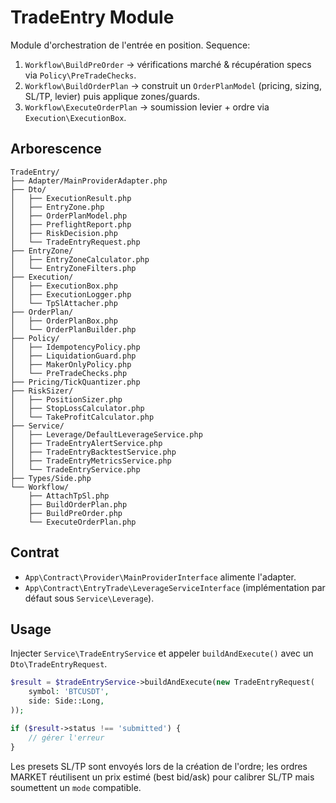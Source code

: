 # TradeEntry Module

Module d'orchestration de l'entrée en position. Sequence:

1. `Workflow\BuildPreOrder` → vérifications marché & récupération specs via `Policy\PreTradeChecks`.
2. `Workflow\BuildOrderPlan` → construit un `OrderPlanModel` (pricing, sizing, SL/TP, levier) puis applique zones/guards.
3. `Workflow\ExecuteOrderPlan` → soumission levier + ordre via `Execution\ExecutionBox`.

## Arborescence

```
TradeEntry/
├── Adapter/MainProviderAdapter.php
├── Dto/
│   ├── ExecutionResult.php
│   ├── EntryZone.php
│   ├── OrderPlanModel.php
│   ├── PreflightReport.php
│   ├── RiskDecision.php
│   └── TradeEntryRequest.php
├── EntryZone/
│   ├── EntryZoneCalculator.php
│   └── EntryZoneFilters.php
├── Execution/
│   ├── ExecutionBox.php
│   ├── ExecutionLogger.php
│   └── TpSlAttacher.php
├── OrderPlan/
│   ├── OrderPlanBox.php
│   └── OrderPlanBuilder.php
├── Policy/
│   ├── IdempotencyPolicy.php
│   ├── LiquidationGuard.php
│   ├── MakerOnlyPolicy.php
│   └── PreTradeChecks.php
├── Pricing/TickQuantizer.php
├── RiskSizer/
│   ├── PositionSizer.php
│   ├── StopLossCalculator.php
│   └── TakeProfitCalculator.php
├── Service/
│   ├── Leverage/DefaultLeverageService.php
│   ├── TradeEntryAlertService.php
│   ├── TradeEntryBacktestService.php
│   ├── TradeEntryMetricsService.php
│   └── TradeEntryService.php
├── Types/Side.php
└── Workflow/
    ├── AttachTpSl.php
    ├── BuildOrderPlan.php
    ├── BuildPreOrder.php
    └── ExecuteOrderPlan.php
```

## Contrat

- `App\Contract\Provider\MainProviderInterface` alimente l'adapter.
- `App\Contract\EntryTrade\LeverageServiceInterface` (implémentation par défaut sous `Service\Leverage`).

## Usage

Injecter `Service\TradeEntryService` et appeler `buildAndExecute()` avec un `Dto\TradeEntryRequest`.

```php
$result = $tradeEntryService->buildAndExecute(new TradeEntryRequest(
    symbol: 'BTCUSDT',
    side: Side::Long,
));

if ($result->status !== 'submitted') {
    // gérer l'erreur
}
```

Les presets SL/TP sont envoyés lors de la création de l'ordre; les ordres MARKET réutilisent un prix estimé (best bid/ask) pour calibrer SL/TP mais soumettent un `mode` compatible.
